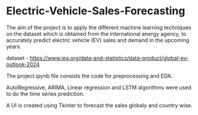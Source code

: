 # Electric-Vehicle-Sales-Forecasting
The aim of the project is to apply the different machine learning techniques on the dataset which is obtained from the international energy agency, to accurately predict electric vehicle (EV)  sales and demand in the upcoming years.

dataset - https://www.iea.org/data-and-statistics/data-product/global-ev-outlook-2024

The project.ipynb file consists the code for preprocessing and EDA.

AutoRegressive, ARIMA, Linear regression and LSTM algorithms were used to do the time series prediction.

A UI is created using Tkinter to forecast the sales globaly and country wise.
